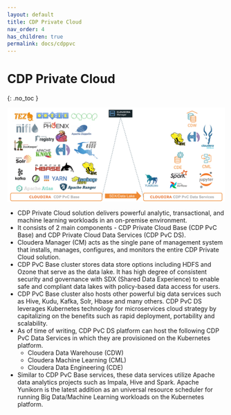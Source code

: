 ```yaml
---
layout: default
title: CDP Private Cloud
nav_order: 4
has_children: true
permalink: docs/cdppvc
---
```


# CDP Private Cloud
{: .no_toc }

![](../../assets/images/overall_arch.png)

- CDP Private Cloud solution delivers powerful analytic, transactional, and machine learning workloads in an on-premise environment. 
- It consists of 2 main components - CDP Private Cloud Base (CDP PvC Base) and CDP Private Cloud Data Services (CDP PvC DS). 
- Cloudera Manager (CM) acts as the single pane of management system that installs, manages, configures, and monitors the entire CDP Private Cloud solution.
- CDP PvC Base cluster stores data store options including HDFS and Ozone that serve as the data lake. It has high degree of consistent security and governance with SDX (Shared Data Experience) to enable safe and compliant data lakes with policy-based data access for users. 
- CDP PvC Base cluster also hosts other powerful big data services such as Hive, Kudu, Kafka, Solr, Hbase and many others. CDP PvC DS leverages Kubernetes technology for microservices cloud strategy by capitalizing on the benefits such as rapid deployment, portability and scalability. 
- As of time of writing, CDP PvC DS platform can host the following CDP PvC Data Services in which they are provisioned on the Kubernetes platform. 
    - Cloudera Data Warehouse (CDW)
    - Cloudera Machine Learning (CML)
    - Cloudera Data Engineering (CDE)
- Similar to CDP PvC Base services, these data services utilize Apache data analytics projects such as Impala, Hive and Spark. Apache Yunikorn is the latest addition as an universal resource scheduler for running Big Data/Machine Learning workloads on the Kubernetes platform.


